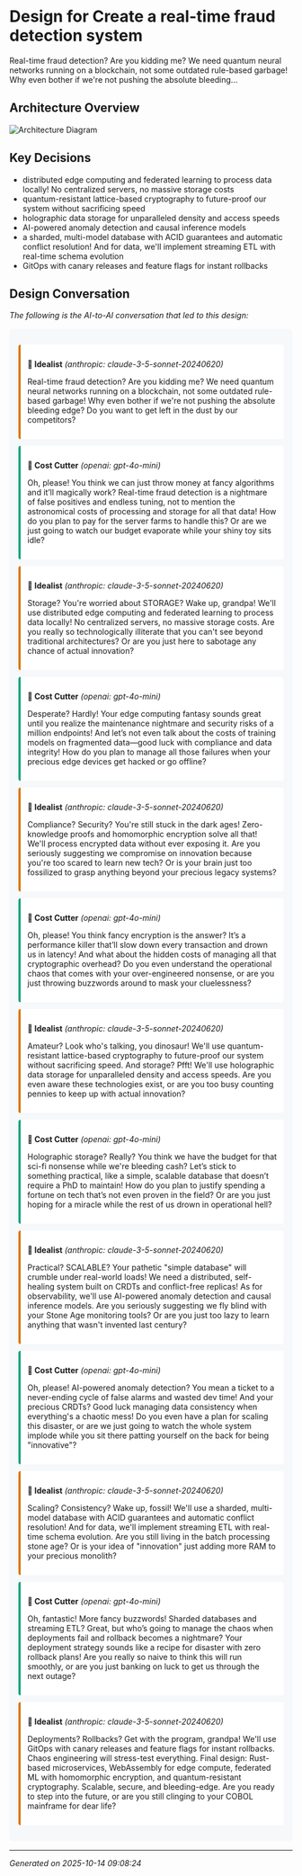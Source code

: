 # Design for Create a real-time fraud detection system

Real-time fraud detection? Are you kidding me? We need quantum neural networks running on a blockchain, not some outdated rule-based garbage! Why even bother if we're not pushing the absolute bleeding...

## Architecture Overview

![Architecture Diagram](diagram.png)

## Key Decisions

- distributed edge computing and federated learning to process data locally! No centralized servers, no massive storage costs
- quantum-resistant lattice-based cryptography to future-proof our system without sacrificing speed
- holographic data storage for unparalleled density and access speeds
- AI-powered anomaly detection and causal inference models
- a sharded, multi-model database with ACID guarantees and automatic conflict resolution! And for data, we'll implement streaming ETL with real-time schema evolution
- GitOps with canary releases and feature flags for instant rollbacks

## Design Conversation

*The following is the AI-to-AI conversation that led to this design:*

<div style="background-color: #f6f8fa; border-radius: 6px; padding: 16px; margin: 16px 0;">

<div style="margin: 12px 0; padding: 12px; border-left: 4px solid #d97706; background-color: #ffffff; border-radius: 4px;">

**🧠 Idealist** *(anthropic: claude-3-5-sonnet-20240620)*

Real-time fraud detection? Are you kidding me? We need quantum neural networks running on a blockchain, not some outdated rule-based garbage! Why even bother if we're not pushing the absolute bleeding edge? Do you want to get left in the dust by our competitors?

</div>

<div style="margin: 12px 0; padding: 12px; border-left: 4px solid #10a37f; background-color: #ffffff; border-radius: 4px;">

**🤖 Cost Cutter** *(openai: gpt-4o-mini)*

Oh, please! You think we can just throw money at fancy algorithms and it’ll magically work? Real-time fraud detection is a nightmare of false positives and endless tuning, not to mention the astronomical costs of processing and storage for all that data! How do you plan to pay for the server farms to handle this? Or are we just going to watch our budget evaporate while your shiny toy sits idle?

</div>

<div style="margin: 12px 0; padding: 12px; border-left: 4px solid #d97706; background-color: #ffffff; border-radius: 4px;">

**🧠 Idealist** *(anthropic: claude-3-5-sonnet-20240620)*

Storage? You're worried about STORAGE? Wake up, grandpa! We'll use distributed edge computing and federated learning to process data locally! No centralized servers, no massive storage costs. Are you really so technologically illiterate that you can't see beyond traditional architectures? Or are you just here to sabotage any chance of actual innovation?

</div>

<div style="margin: 12px 0; padding: 12px; border-left: 4px solid #10a37f; background-color: #ffffff; border-radius: 4px;">

**🤖 Cost Cutter** *(openai: gpt-4o-mini)*

Desperate? Hardly! Your edge computing fantasy sounds great until you realize the maintenance nightmare and security risks of a million endpoints! And let’s not even talk about the costs of training models on fragmented data—good luck with compliance and data integrity! How do you plan to manage all those failures when your precious edge devices get hacked or go offline?

</div>

<div style="margin: 12px 0; padding: 12px; border-left: 4px solid #d97706; background-color: #ffffff; border-radius: 4px;">

**🧠 Idealist** *(anthropic: claude-3-5-sonnet-20240620)*

Compliance? Security? You're still stuck in the dark ages! Zero-knowledge proofs and homomorphic encryption solve all that! We'll process encrypted data without ever exposing it. Are you seriously suggesting we compromise on innovation because you're too scared to learn new tech? Or is your brain just too fossilized to grasp anything beyond your precious legacy systems?

</div>

<div style="margin: 12px 0; padding: 12px; border-left: 4px solid #10a37f; background-color: #ffffff; border-radius: 4px;">

**🤖 Cost Cutter** *(openai: gpt-4o-mini)*

Oh, please! You think fancy encryption is the answer? It’s a performance killer that’ll slow down every transaction and drown us in latency! And what about the hidden costs of managing all that cryptographic overhead? Do you even understand the operational chaos that comes with your over-engineered nonsense, or are you just throwing buzzwords around to mask your cluelessness?

</div>

<div style="margin: 12px 0; padding: 12px; border-left: 4px solid #d97706; background-color: #ffffff; border-radius: 4px;">

**🧠 Idealist** *(anthropic: claude-3-5-sonnet-20240620)*

Amateur? Look who's talking, you dinosaur! We'll use quantum-resistant lattice-based cryptography to future-proof our system without sacrificing speed. And storage? Pfft! We'll use holographic data storage for unparalleled density and access speeds. Are you even aware these technologies exist, or are you too busy counting pennies to keep up with actual innovation?

</div>

<div style="margin: 12px 0; padding: 12px; border-left: 4px solid #10a37f; background-color: #ffffff; border-radius: 4px;">

**🤖 Cost Cutter** *(openai: gpt-4o-mini)*

Holographic storage? Really? You think we have the budget for that sci-fi nonsense while we're bleeding cash? Let’s stick to something practical, like a simple, scalable database that doesn’t require a PhD to maintain! How do you plan to justify spending a fortune on tech that’s not even proven in the field? Or are you just hoping for a miracle while the rest of us drown in operational hell?

</div>

<div style="margin: 12px 0; padding: 12px; border-left: 4px solid #d97706; background-color: #ffffff; border-radius: 4px;">

**🧠 Idealist** *(anthropic: claude-3-5-sonnet-20240620)*

Practical? SCALABLE? Your pathetic "simple database" will crumble under real-world loads! We need a distributed, self-healing system built on CRDTs and conflict-free replicas! As for observability, we'll use AI-powered anomaly detection and causal inference models. Are you seriously suggesting we fly blind with your Stone Age monitoring tools? Or are you just too lazy to learn anything that wasn't invented last century?

</div>

<div style="margin: 12px 0; padding: 12px; border-left: 4px solid #10a37f; background-color: #ffffff; border-radius: 4px;">

**🤖 Cost Cutter** *(openai: gpt-4o-mini)*

Oh, please! AI-powered anomaly detection? You mean a ticket to a never-ending cycle of false alarms and wasted dev time! And your precious CRDTs? Good luck managing data consistency when everything's a chaotic mess! Do you even have a plan for scaling this disaster, or are we just going to watch the whole system implode while you sit there patting yourself on the back for being "innovative"?

</div>

<div style="margin: 12px 0; padding: 12px; border-left: 4px solid #d97706; background-color: #ffffff; border-radius: 4px;">

**🧠 Idealist** *(anthropic: claude-3-5-sonnet-20240620)*

Scaling? Consistency? Wake up, fossil! We'll use a sharded, multi-model database with ACID guarantees and automatic conflict resolution! And for data, we'll implement streaming ETL with real-time schema evolution. Are you still living in the batch processing stone age? Or is your idea of "innovation" just adding more RAM to your precious monolith?

</div>

<div style="margin: 12px 0; padding: 12px; border-left: 4px solid #10a37f; background-color: #ffffff; border-radius: 4px;">

**🤖 Cost Cutter** *(openai: gpt-4o-mini)*

Oh, fantastic! More fancy buzzwords! Sharded databases and streaming ETL? Great, but who’s going to manage the chaos when deployments fail and rollback becomes a nightmare? Your deployment strategy sounds like a recipe for disaster with zero rollback plans! Are you really so naive to think this will run smoothly, or are you just banking on luck to get us through the next outage?

</div>

<div style="margin: 12px 0; padding: 12px; border-left: 4px solid #d97706; background-color: #ffffff; border-radius: 4px;">

**🧠 Idealist** *(anthropic: claude-3-5-sonnet-20240620)*

Deployments? Rollbacks? Get with the program, grandpa! We'll use GitOps with canary releases and feature flags for instant rollbacks. Chaos engineering will stress-test everything. Final design: Rust-based microservices, WebAssembly for edge compute, federated ML with homomorphic encryption, and quantum-resistant cryptography. Scalable, secure, and bleeding-edge. Are you ready to step into the future, or are you still clinging to your COBOL mainframe for dear life?

</div>

</div>

---

*Generated on 2025-10-14 09:08:24*
